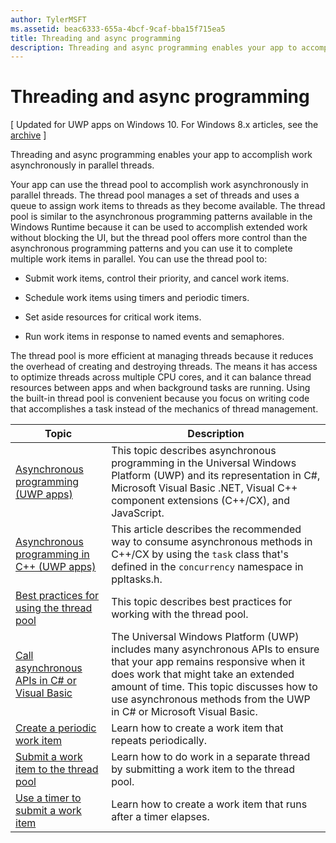 ```yaml
---
author: TylerMSFT
ms.assetid: beac6333-655a-4bcf-9caf-bba15f715ea5
title: Threading and async programming
description: Threading and async programming enables your app to accomplish work asynchronously in parallel threads.
---
```

# Threading and async programming

\[ Updated for UWP apps on Windows 10. For Windows 8.x articles, see the [archive](http://go.microsoft.com/fwlink/p/?linkid=619132) \]

Threading and async programming enables your app to accomplish work asynchronously in parallel threads.

Your app can use the thread pool to accomplish work asynchronously in parallel threads. The thread pool manages a set of threads and uses a queue to assign work items to threads as they become available. The thread pool is similar to the asynchronous programming patterns available in the Windows Runtime because it can be used to accomplish extended work without blocking the UI, but the thread pool offers more control than the asynchronous programming patterns and you can use it to complete multiple work items in parallel. You can use the thread pool to:

-   Submit work items, control their priority, and cancel work items.

-   Schedule work items using timers and periodic timers.

-   Set aside resources for critical work items.

-   Run work items in response to named events and semaphores.

The thread pool is more efficient at managing threads because it reduces the overhead of creating and destroying threads. The means it has access to optimize threads across multiple CPU cores, and it can balance thread resources between apps and when background tasks are running. Using the built-in thread pool is convenient because you focus on writing code that accomplishes a task instead of the mechanics of thread management.

| Topic                                                                                                          | Description                         |
|----------------------------------------------------------------------------------------------------------------|-------------------------------------|
| [Asynchronous programming (UWP apps)](asynchronous-programming-universal-windows-platform-apps.md)              | This topic describes asynchronous programming in the Universal Windows Platform (UWP) and its representation in C#, Microsoft Visual Basic .NET, Visual C++ component extensions (C++/CX), and JavaScript. |
| [Asynchronous programming in C++ (UWP apps)](asynchronous-programming-in-cpp-universal-windows-platform-apps.md)| This article describes the recommended way to consume asynchronous methods in C++/CX by using the <code>task</code> class that's defined in the <code>concurrency</code> namespace in ppltasks.h. |
| [Best practices for using the thread pool](best-practices-for-using-the-thread-pool.md)                         | This topic describes best practices for working with the thread pool. |
| [Call asynchronous APIs in C# or Visual Basic](call-asynchronous-apis-in-csharp-or-visual-basic.md)             | The Universal Windows Platform (UWP) includes many asynchronous APIs to ensure that your app remains responsive when it does work that might take an extended amount of time. This topic discusses how to use asynchronous methods from the UWP in C# or Microsoft Visual Basic. |
| [Create a periodic work item](create-a-periodic-work-item.md)                                                   | Learn how to create a work item that repeats periodically. |
| [Submit a work item to the thread pool](submit-a-work-item-to-the-thread-pool.md)                               | Learn how to do work in a separate thread by submitting a work item to the thread pool. |
| [Use a timer to submit a work item](use-a-timer-to-submit-a-work-item.md)                                       | Learn how to create a work item that runs after a timer elapses. |






<!--HONumber=Jun16_HO2-->


